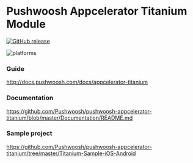Pushwoosh Appcelerator Titanium Module
===================================================

[![GitHub release](https://img.shields.io/github/release/Pushwoosh/pushwoosh-appcelerator-titanium.svg?style=flat-square)](https://github.com/Pushwoosh/pushwoosh-appcelerator-titanium/releases) 

![platforms](https://img.shields.io/badge/platforms-Android%20%7C%20iOS-yellowgreen.svg)

### Guide

http://docs.pushwoosh.com/docs/appcelerator-titanium

### Documentation

https://github.com/Pushwoosh/pushwoosh-appcelerator-titanium/blob/master/Documentation/README.md

### Sample project

https://github.com/Pushwoosh/pushwoosh-appcelerator-titanium/tree/master/Titanium-Sample-iOS-Android
